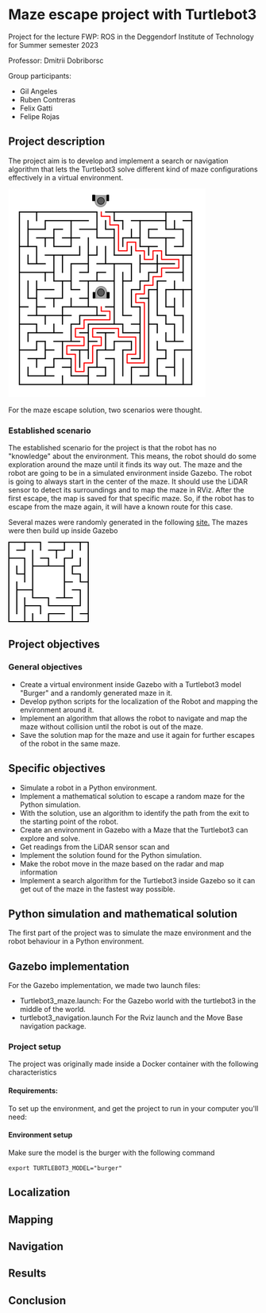# Maze escape project with Turtlebot3

Project for the lecture FWP: ROS in the Deggendorf Institute of Technology for Summer semester 2023

Professor: Dmitrii Dobriborsc

Group participants:
- Gil Angeles
- Ruben Contreras
- Felix Gatti
- Felipe Rojas

## Project description

The project aim is to develop and implement a search or navigation algorithm that lets the Turtlebot3 solve different kind of maze configurations effectively in a virtual environment.

![image](./res/images/maze_concept.png)

For the maze escape solution, two scenarios were thought.

### Established scenario 

The established scenario for the project is that the robot has no "knowledge" about the environment. This means, the robot should do some exploration around the maze until it finds its way out.
The maze and the robot are going to be in a simulated environment inside Gazebo. The robot is going to always start in the center of the maze.  It should use the LiDAR sensor to detect its surroundings and to map the maze in RViz.
After the first escape, the map is saved for that specific maze. So, if the robot has to escape from the maze again, it will have a known route for this case.

Several mazes were randomly generated in the following [site.](https://www.mazegenerator.net)
The mazes were then build up inside Gazebo

![image](./res/images/Maze_2.png)

## Project objectives

### General objectives
- Create a virtual environment inside Gazebo with a Turtlebot3 model "Burger" and a randomly generated maze in it.
- Develop python scripts for the localization of the Robot and mapping the environment around it.
- Implement an algorithm that allows the robot to navigate and map the maze without collision until the robot is out of the maze.
- Save the solution map for the maze and use it again for further escapes of the robot in the same maze.

## Specific objectives

- Simulate a robot in a Python environment.
- Implement a mathematical solution to escape a random maze for the Python simulation.
- With the solution, use an algorithm to identify the path from the exit to the starting point of the robot.
- Create an environment in Gazebo with a Maze that the Turtlebot3 can explore and solve.
- Get readings from the LiDAR sensor scan and 
- Implement the solution found for the Python simulation.
- Make the robot move in the maze based on the radar and map information
- Implement a search algorithm for the Turtlebot3 inside Gazebo so it can get out of the maze in the fastest way possible.


## Python simulation and mathematical solution

The first part of the project was to simulate the maze environment and the robot behaviour in a Python environment. 

## Gazebo implementation

For the Gazebo implementation, we made two launch files:

- Turtlebot3_maze.launch: For the Gazebo world with the turtlebot3 in the middle of the world.
- turtlebot3_navigation.launch For the Rviz launch and the Move Base navigation package.

### Project setup
The project was originally made inside a Docker container with the following characteristics

#### Requirements:
To set up the environment, and get the project to run in your computer you'll need:

#### Environment setup
Make sure the model is the burger with the following command
```
export TURTLEBOT3_MODEL="burger"
```

## Localization

## Mapping

## Navigation

## Results

## Conclusion
